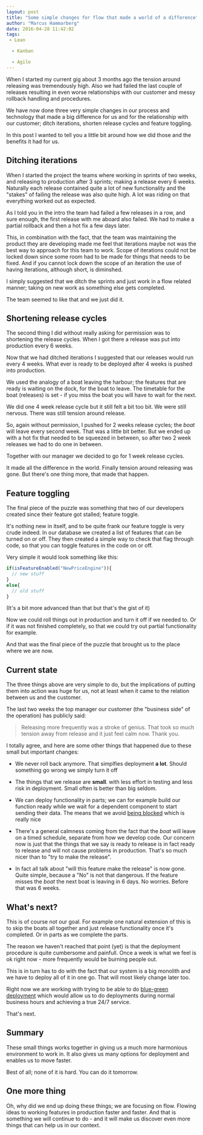```yaml
---
layout: post
title: "Some simple changes for flow that made a world of a difference"
author: "Marcus Hammarberg"
date: 2016-04-28 11:42:02
tags:
 - Lean

  - Kanban

  - Agile
---
```


When I started my current gig about 3 months ago the tension around releasing was tremendously high. Also we had failed the last couple of releases resulting in even worse relationships with our customer and messy rollback handling and procedures.

We have now done three very simple changes in our process and technology that made a big difference for us and for the relationship with our customer; ditch iterations, shorten release cycles and feature toggling.

In this post I wanted to tell you a little bit around how we did those and the benefits it had for us.

<!-- excerpt-end -->

## Ditching iterations

When I started the project the teams where working in sprints of two weeks, and releasing to production after 3 sprints; making a release every 6 weeks. Naturally each release contained quite a lot of new functionality and the "stakes" of failing the release was also quite high. A lot was riding on that everything worked out as expected.

As I told you in the intro the team had failed a few releases in a row, and sure enough, the first release with me aboard also failed. We had to make a partial rollback and then a hot fix a few days later.

This, in combination with the fact, that the team was maintaining the product they are developing made me feel that iterations maybe not was the best way to approach for this team to work. Scope of iterations could not be locked down since some room had to be made for things that needs to be fixed. And if you cannot lock down the scope of an iteration the use of having iterations, although short, is diminshed.

I simply suggested that we ditch the sprints and just work in a flow related manner; taking on new work as something else gets completed.

The team seemed to like that and we just did it.

## Shortening release cycles

The second thing I did without really asking for permission was to shortening the release cycles. When I got there a release was put into production every 6 weeks.

Now that we had ditched iterations I suggested that our releases would run every 4 weeks. What ever is ready to be deployed after 4 weeks is pushed into production.

We used the analogy of a boat leaving the harbour; the features that are ready is waiting on the dock, for the boat to leave. The timetable for the boat (releases) is set - if you miss the boat you will have to wait for the next.

We did one 4 week release cycle but it still felt a bit too bit. We were still nervous. There was still tension around release.

So, again without permission, I pushed for 2 weeks release cycles; the *boat* will leave every second week. That was a little bit better. But we ended up with a hot fix that needed to be squeezed in between, so after two 2 week releases we had to do one in between.

Together with our manager we decided to go for 1 week release cycles.

It made all the difference in the world. Finally tension around releasing was gone. But there's one thing more, that made that happen.

## Feature toggling

The final piece of the puzzle was something that two of our developers created since their feature got stalled; feature toggle.

It's nothing new in itself, and to be quite frank our feature toggle is very crude indeed. In our database we created a list of features that can be turned on or off. They then created a simple way to check that flag through code, so that you can toggle features in the code on or off.

Very simple it would look something like this:

```javascript
if(isFeatureEnabled("NewPriceEngine")){
  // new stuff
}
else{
  // old stuff
}
```

(It's a bit more advanced than that but that's the gist of it)

Now we could roll things out in production and turn it off if we needed to. Or if it was not finished completely, so that we could try out partial functionality for example.

And that was the final piece of the puzzle that brought us to the place where we are now.

## Current state

The three things above are very simple to do, but the implications of putting them into action was huge for us, not at least when it came to the relation between us and the customer.

The last two weeks the top manager our customer (the "business side" of the operation) has publicly said:

> Releasing more frequently was a stroke of genius. That took so much tension away from release and it just feel calm now. Thank you.

I totally agree, and here are some other things that happened due to these small but important changes:

* We never roll back anymore. That simplfies deployment **a lot**. Should something go wrong we simply turn it off

* The things that we release are **small**. with less effort in testing and less risk in deployment. Small often is better than big seldom.

* We can deploy functionality in parts; we can for example build our function ready while we wait for a dependent component to start sending their data. The means that we avoid [being blocked](http://butunclebob.com/ArticleS.UncleBob.ThePrimeDirectiveOfAgileDevelopment) which is really nice

* There's a general calmness coming from the fact that the *boat* will leave on a timed schedule, separate from how we develop code. Our concern now is just that the things that we say is ready to release is in fact ready to release and will not cause problems in production. That's so much nicer than to "try to make the release".

* In fact all talk about "will this feature make the release" is now gone. Quite simple, because a "No" is not that dangerous. If the feature misses the *boat* the next boat is leaving in 6 days. No worries. Before that was 6 weeks.

## What's next?

This is of course not our goal. For example one natural extension of this is to skip the boats all together and just release functionality once it's completed. Or in parts as we complete the parts.

The reason we haven't reached that point (yet) is that the deployment procedure is quite cumbersome and painfull. Once a week is what we feel is ok right now - more frequently would be burning people out.

This is in turn has to do with the fact that our system is a big monolith and we have to deploy all of it in one go. That will most likely change later too.

Right now we are working with trying to be able to do [blue-green deployment](http://martinfowler.com/bliki/BlueGreenDeployment.html) which would allow us to do deployments during normal business hours and achieving a true 24/7 service.

That's next.

## Summary

These small things works together in giving us a much more harmonious environment to work in. It also gives us many options for deployment and enables us to move faster.

Best of all; none of it is hard. You can do it tomorrow.

## One more thing

Oh, why did we end up doing these things; we are focusing on flow. Flowing ideas to working features in production faster and faster. And that is something we will continue to do - and it will make us discover even more things that can help us in our context.
